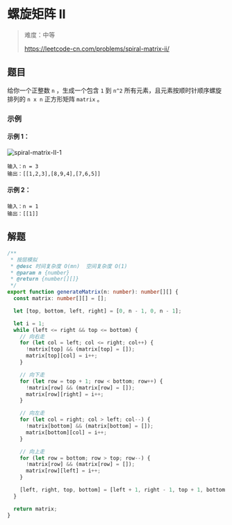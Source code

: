 # 螺旋矩阵 II

> 难度：中等
>
> https://leetcode-cn.com/problems/spiral-matrix-ii/

## 题目

给你一个正整数 `n` ，生成一个包含 `1` 到 `n^2` 所有元素，且元素按顺时针顺序螺旋
排列的 `n x n` 正方形矩阵 `matrix` 。

### 示例

#### 示例 1：

![spiral-matrix-II-1](https://user-images.githubusercontent.com/88995580/159103248-e7642a83-bda7-4a9a-94cd-9a349bb17925.jpg)

```
输入：n = 3
输出：[[1,2,3],[8,9,4],[7,6,5]]
```

#### 示例 2：

```
输入：n = 1
输出：[[1]]
```

## 解题

```typescript
/**
 * 按层模拟
 * @desc 时间复杂度 O(mn)  空间复杂度 O(1)
 * @param n {number}
 * @return {number[][]}
 */
export function generateMatrix(n: number): number[][] {
  const matrix: number[][] = [];

  let [top, bottom, left, right] = [0, n - 1, 0, n - 1];

  let i = 1;
  while (left <= right && top <= bottom) {
    // 向右走
    for (let col = left; col <= right; col++) {
      !matrix[top] && (matrix[top] = []);
      matrix[top][col] = i++;
    }

    // 向下走
    for (let row = top + 1; row < bottom; row++) {
      !matrix[row] && (matrix[row] = []);
      matrix[row][right] = i++;
    }

    // 向左走
    for (let col = right; col > left; col--) {
      !matrix[bottom] && (matrix[bottom] = []);
      matrix[bottom][col] = i++;
    }

    // 向上走
    for (let row = bottom; row > top; row--) {
      !matrix[row] && (matrix[row] = []);
      matrix[row][left] = i++;
    }

    [left, right, top, bottom] = [left + 1, right - 1, top + 1, bottom - 1];
  }

  return matrix;
}
```
